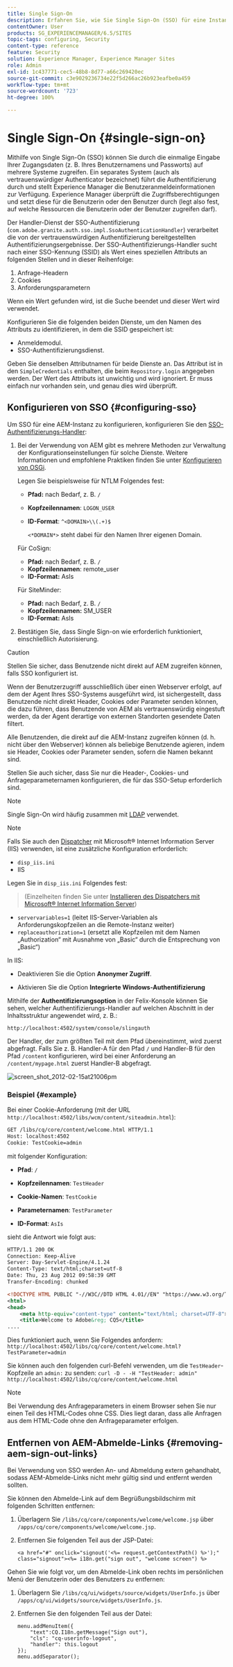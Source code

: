 ```yaml
---
title: Single Sign-On
description: Erfahren Sie, wie Sie Single Sign-On (SSO) für eine Instanz von Adobe Experience Manager (AEM) konfigurieren.
contentOwner: User
products: SG_EXPERIENCEMANAGER/6.5/SITES
topic-tags: configuring, Security
content-type: reference
feature: Security
solution: Experience Manager, Experience Manager Sites
role: Admin
exl-id: 1c437771-cec5-48b8-8d77-a66c269420ec
source-git-commit: c3e9029236734e22f5d266ac26b923eafbe0a459
workflow-type: tm+mt
source-wordcount: '723'
ht-degree: 100%

---
```


# Single Sign-On {#single-sign-on}

Mithilfe von Single Sign-On (SSO) können Sie durch die einmalige Eingabe Ihrer Zugangsdaten (z. B. Ihres Benutzernamens und Passworts) auf mehrere Systeme zugreifen. Ein separates System (auch als vertrauenswürdiger Authenticator bezeichnet) führt die Authentifizierung durch und stellt Experience Manager die Benutzeranmeldeinformationen zur Verfügung. Experience Manager überprüft die Zugriffsberechtigungen und setzt diese für die Benutzerin oder den Benutzer durch (legt also fest, auf welche Ressourcen die Benutzerin oder der Benutzer zugreifen darf).

Der Handler-Dienst der SSO-Authentifizierung (`com.adobe.granite.auth.sso.impl.SsoAuthenticationHandler`) verarbeitet die von der vertrauenswürdigen Authentifizierung bereitgestellten Authentifizierungsergebnisse. Der SSO-Authentifizierungs-Handler sucht nach einer SSO-Kennung (SSID) als Wert eines speziellen Attributs an folgenden Stellen und in dieser Reihenfolge:

1. Anfrage-Headern
1. Cookies
1. Anforderungsparametern

Wenn ein Wert gefunden wird, ist die Suche beendet und dieser Wert wird verwendet.

Konfigurieren Sie die folgenden beiden Dienste, um den Namen des Attributs zu identifizieren, in dem die SSID gespeichert ist:

* Anmeldemodul.
* SSO-Authentifizierungsdienst.

Geben Sie denselben Attributnamen für beide Dienste an. Das Attribut ist in den `SimpleCredentials` enthalten, die beim `Repository.login` angegeben werden. Der Wert des Attributs ist unwichtig und wird ignoriert. Er muss einfach nur vorhanden sein, und genau dies wird überprüft.

## Konfigurieren von SSO {#configuring-sso}

Um SSO für eine AEM-Instanz zu konfigurieren, konfigurieren Sie den [SSO-Authentifizierungs-Handler](/help/sites-deploying/osgi-configuration-settings.md#adobegranitessoauthenticationhandler):

1. Bei der Verwendung von AEM gibt es mehrere Methoden zur Verwaltung der Konfigurationseinstellungen für solche Dienste. Weitere Informationen und empfohlene Praktiken finden Sie unter [Konfigurieren von OSGi](/help/sites-deploying/configuring-osgi.md).

   Legen Sie beispielsweise für NTLM Folgendes fest:

   * **Pfad:** nach Bedarf, z. B. `/`
   * **Kopfzeilennamen**: `LOGON_USER`
   * **ID-Format**: `^<DOMAIN>\\(.+)$`

     `<*DOMAIN*>` steht dabei für den Namen Ihrer eigenen Domain.

   Für CoSign:

   * **Pfad:** nach Bedarf, z. B. `/`
   * **Kopfzeilennamen**: remote_user
   * **ID-Format:** AsIs

   Für SiteMinder:

   * **Pfad:** nach Bedarf, z. B. `/`
   * **Kopfzeilennamen:** SM_USER
   * **ID-Format:** AsIs

1. Bestätigen Sie, dass Single Sign-on wie erforderlich funktioniert, einschließlich Autorisierung. 

>[!CAUTION]
>
>Stellen Sie sicher, dass Benutzende nicht direkt auf AEM zugreifen können, falls SSO konfiguriert ist.
>
>Wenn der Benutzerzugriff ausschließlich über einen Webserver erfolgt, auf dem der Agent Ihres SSO-Systems ausgeführt wird, ist sichergestellt, dass Benutzende nicht direkt Header, Cookies oder Parameter senden können, die dazu führen, dass Benutzende von AEM als vertrauenswürdig eingestuft werden, da der Agent derartige von externen Standorten gesendete Daten filtert.
>
>Alle Benutzenden, die direkt auf die AEM-Instanz zugreifen können (d. h. nicht über den Webserver) können als beliebige Benutzende agieren, indem sie Header, Cookies oder Parameter senden, sofern die Namen bekannt sind.
>
>Stellen Sie auch sicher, dass Sie nur die Header-, Cookies- und Anfrageparameternamen konfigurieren, die für das SSO-Setup erforderlich sind.
>

>[!NOTE]
>
>Single Sign-On wird häufig zusammen mit [LDAP](/help/sites-administering/ldap-config.md) verwendet.

>[!NOTE]
>
>Falls Sie auch den [Dispatcher](https://experienceleague.adobe.com/docs/experience-manager-dispatcher/using/dispatcher.html?lang=de) mit Microsoft® Internet Information Server (IIS) verwenden, ist eine zusätzliche Konfiguration erforderlich:
>
>* `disp_iis.ini`
>* IIS
>
>Legen Sie in `disp_iis.ini` Folgendes fest:
>>(Einzelheiten finden Sie unter [Installieren des Dispatchers mit Microsoft® Internet Information Server](https://experienceleague.adobe.com/docs/experience-manager-dispatcher/using/getting-started/dispatcher-install.html?lang=de#microsoft-internet-information-server))
>
>* `servervariables=1` (leitet IIS-Server-Variablen als Anforderungskopfzeilen an die Remote-Instanz weiter)
>* `replaceauthorization=1` (ersetzt alle Kopfzeilen mit dem Namen „Authorization“ mit Ausnahme von „Basic“ durch die Entsprechung von „Basic“)
>
>In IIS:
>
>* Deaktivieren Sie die Option **Anonymer Zugriff**.
>
>* Aktivieren Sie die Option **Integrierte Windows-Authentifizierung**
>

Mithilfe der **Authentifizierungsoption** in der Felix-Konsole können Sie sehen, welcher Authentifizierungs-Handler auf welchen Abschnitt in der Inhaltsstruktur angewendet wird, z. B.:

`http://localhost:4502/system/console/slingauth`

Der Handler, der zum größten Teil mit dem Pfad übereinstimmt, wird zuerst abgefragt. Falls Sie z. B. Handler-A für den Pfad `/` und Handler-B für den Pfad `/content` konfigurieren, wird bei einer Anforderung an `/content/mypage.html` zuerst Handler-B abgefragt.

![screen_shot_2012-02-15at21006pm](assets/screen_shot_2012-02-15at21006pm.png)

### Beispiel {#example}

Bei einer Cookie-Anforderung (mit der URL `http://localhost:4502/libs/wcm/content/siteadmin.html`):

```xml
GET /libs/cq/core/content/welcome.html HTTP/1.1
Host: localhost:4502
Cookie: TestCookie=admin
```

mit folgender Konfiguration:

* **Pfad**: `/`

* **Kopfzeilennamen**: `TestHeader`

* **Cookie-Namen**: `TestCookie`

* **Parameternamen**: `TestParameter`

* **ID-Format**: `AsIs`

sieht die Antwort wie folgt aus: 

```xml
HTTP/1.1 200 OK
Connection: Keep-Alive
Server: Day-Servlet-Engine/4.1.24
Content-Type: text/html;charset=utf-8
Date: Thu, 23 Aug 2012 09:58:39 GMT
Transfer-Encoding: chunked

<!DOCTYPE HTML PUBLIC "-//W3C//DTD HTML 4.01//EN" "https://www.w3.org/TR/html4/strict.dtd">
<html>
<head>
    <meta http-equiv="content-type" content="text/html; charset=UTF-8">
    <title>Welcome to Adobe&reg; CQ5</title>
....
```

Dies funktioniert auch, wenn Sie Folgendes anfordern:
`http://localhost:4502/libs/cq/core/content/welcome.html?TestParameter=admin`

Sie können auch den folgenden curl-Befehl verwenden, um die `TestHeader`-Kopfzeile an `admin:` zu senden:
`curl -D - -H "TestHeader: admin" http://localhost:4502/libs/cq/core/content/welcome.html`

>[!NOTE]
>
>Bei Verwendung des Anfrageparameters in einem Browser sehen Sie nur einen Teil des HTML-Codes ohne CSS. Dies liegt daran, dass alle Anfragen aus dem HTML-Code ohne den Anfrageparameter erfolgen.

## Entfernen von AEM-Abmelde-Links {#removing-aem-sign-out-links}

Bei Verwendung von SSO werden An- und Abmeldung extern gehandhabt, sodass AEM-Abmelde-Links nicht mehr gültig sind und entfernt werden sollten.

Sie können den Abmelde-Link auf dem Begrüßungsbildschirm mit folgenden Schritten entfernen:

1. Überlagern Sie `/libs/cq/core/components/welcome/welcome.jsp` über `/apps/cq/core/components/welcome/welcome.jsp`.
1. Entfernen Sie folgenden Teil aus der JSP-Datei:

   `<a href="#" onclick="signout('<%= request.getContextPath() %>');" class="signout"><%= i18n.get("sign out", "welcome screen") %>`

Gehen Sie wie folgt vor, um den Abmelde-Link oben rechts im persönlichen Menü der Benutzerin oder des Benutzers zu entfernen:

1. Überlagern Sie `/libs/cq/ui/widgets/source/widgets/UserInfo.js` über `/apps/cq/ui/widgets/source/widgets/UserInfo.js`.

1. Entfernen Sie den folgenden Teil aus der Datei:

   ```
   menu.addMenuItem({
       "text":CQ.I18n.getMessage("Sign out"),
       "cls": "cq-userinfo-logout",
       "handler": this.logout
   });
   menu.addSeparator();
   ```
